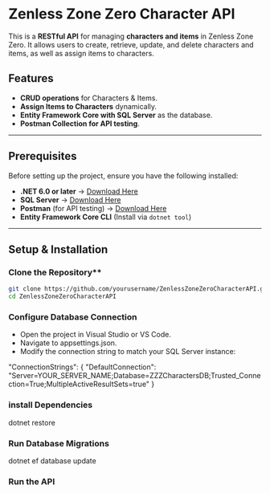 # Zenless Zone Zero Character API

This is a **RESTful API** for managing **characters and items** in Zenless Zone Zero. It allows users to create, retrieve, update, and delete characters and items, as well as assign items to characters.

## Features
- **CRUD operations** for Characters & Items.
- **Assign Items to Characters** dynamically.
- **Entity Framework Core with SQL Server** as the database.
- **Postman Collection for API testing**.

---

## Prerequisites
Before setting up the project, ensure you have the following installed:

- **.NET 6.0 or later** → [Download Here](https://dotnet.microsoft.com/en-us/download)
- **SQL Server** → [Download Here](https://www.apachefriends.org/download.html)
- **Postman** (for API testing) → [Download Here](https://www.postman.com/downloads/)
- **Entity Framework Core CLI** (Install via `dotnet tool`)

---

##  Setup & Installation

###  Clone the Repository**
```sh
git clone https://github.com/yourusername/ZenlessZoneZeroCharacterAPI.git
cd ZenlessZoneZeroCharacterAPI
```


### Configure Database Connection
- Open the project in Visual Studio or VS Code.
- Navigate to appsettings.json.
- Modify the connection string to match your SQL Server instance:

"ConnectionStrings": {
    "DefaultConnection": "Server=YOUR_SERVER_NAME;Database=ZZZCharactersDB;Trusted_Connection=True;MultipleActiveResultSets=true"
}

### install Dependencies
dotnet restore

### Run Database Migrations
dotnet ef database update

### Run the API
